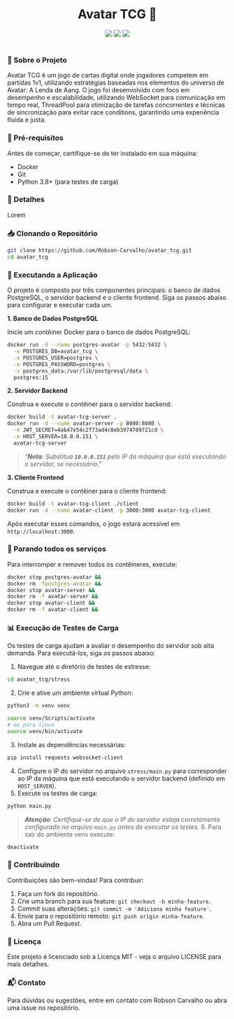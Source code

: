 <h1 align="center">Avatar TCG 💾</h1>

<div align="center">
    <img src="https://img.shields.io/badge/status-active-success.svg" />
    <img src="https://img.shields.io/badge/multiplayer-1v1-blue.svg" />
    <img src="https://img.shields.io/badge/status-active-success.svg" />
</div>

<br/>

### 📖 Sobre o Projeto

Avatar TCG é um jogo de cartas digital onde jogadores competem em partidas 1v1, utilizando estratégias baseadas nos elementos do universo de Avatar: A Lenda de Aang. O jogo foi desenvolvido com foco em desempenho e escalabilidade, utilizando WebSocket para comunicação em tempo real, ThreadPool para otimização de tarefas concorrentes e técnicas de sincronização para evitar race conditions, garantindo uma experiência fluida e justa.

### 🚧 Pré-requisitos

Antes de começar, certifique-se de ter instalado em sua máquina:

- Docker
- Git
- Python 3.8+ (para testes de carga)

### 📝 Detalhes

Lorem

### 📥 Clonando o Repositório

```bash
git clone https://github.com/Robson-Carvalho/avatar_tcg.git
cd avatar_tcg
```

### 🚀 Executando a Aplicação

O projeto é composto por três componentes principais: o banco de dados PostgreSQL, o servidor backend e o cliente frontend. Siga os passos abaixo para configurar e executar cada um.

**1. Banco de Dados PostgreSQL**

Inicie um contêiner Docker para o banco de dados PostgreSQL:

```bash
docker run -d --name postgres-avatar -p 5432:5432 \
  -e POSTGRES_DB=avatar_tcg \
  -e POSTGRES_USER=postgres \
  -e POSTGRES_PASSWORD=postgres \
  -v postgres_data:/var/lib/postgresql/data \
  postgres:15
```

**2. Servidor Backend**

Construa e execute o contêiner para o servidor backend:

```bash
docker build -t avatar-tcg-server .
docker run -d --name avatar-server -p 8080:8080 \
  -e JWT_SECRET=4ab47e54c2f73ad4c0eb3974709721cd \
  -e HOST_SERVER=10.0.0.151 \
  avatar-tcg-server
```

> _"**Nota**: Substitua **`10.0.0.151`** pelo IP da máquina que está executando o servidor, se necessário."_

**3. Cliente Frontend**

Construa e execute o contêiner para o cliente frontend:

```bash
docker build -t avatar-tcg-client ./client
docker run -d --name avatar-client -p 3000:3000 avatar-tcg-client
```

Após executar esses comandos, o jogo estará acessível em `http://localhost:3000`.

### 🛑 Parando todos os serviços

Para interromper e remover todos os contêineres, execute:

```bash
docker stop postgres-avatar &&
docker rm -fpostgres-avatar &&
docker stop avatar-server &&
docker rm -f avatar-server &&
docker stop avatar-client &&
docker rm -f avatar-client &&
```

### 📊 Execução de Testes de Carga

Os testes de carga ajudam a avaliar o desempenho do servidor sob alta demanda. Para executá-los, siga os passos abaixo:

1. Navegue até o diretório de testes de estresse:

```bash
cd avatar_tcg/stress
```

2. Crie e ative um ambiente virtual Python:

```bash
python3 -m venv venv

source venv/Scripts/activate 
# ou para linux
source venv/bin/activate
```

3. Instale as dependências necessárias:

```bash
pip install requests websocket-client
```

4. Configure o IP do servidor no arquivo `stress/main.py` para corresponder ao IP da máquina que está executando o servidor backend (definido em `HOST_SERVER`).
5. Execute os testes de carga:

```bash
python main.py
```

> _**Atenção**: Certifique-se de que o IP do servidor esteja corretamente configurado no arquivo `main.py` antes de executar os testes._ 6. Para sair do ambiente venv execute:

```bash
deactivate
```

### 🤝 Contribuindo

Contribuições são bem-vindas! Para contribuir:

1. Faça um fork do repositório.
2. Crie uma branch para sua feature: `git checkout -b minha-feature`.
3. Commit suas alterações: `git commit -m 'Adiciona minha feature'`.
4. Envie para o repositório remoto: `git push origin minha-feature`.
5. Abra um Pull Request.

### 📜 Licença

Este projeto é licenciado sob a Licença MIT - veja o arquivo LICENSE para mais detalhes.

### 📬 Contato

Para dúvidas ou sugestões, entre em contato com Robson Carvalho ou abra uma issue no repositório.
